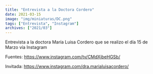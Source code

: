 ```yaml
---
title: "Entrevista a la Doctora Cordero"
date: 2021-03-15
image: "img/miniaturas/DC.png"
tags: ["Entrevista", "Instagram"]
archives: ["2021/03"]
---
```


Entrevista a la doctora María Luisa Cordero que se realizo el día 15 de Marzo vía Instagram

Fuentes: https://www.instagram.com/tv/CMdXjbeHGSb/
 
Invitada: https://www.instagram.com/dra.marialuisacordero/